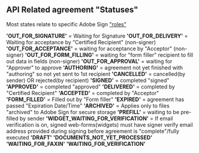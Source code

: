 ## API Related agreement "Statuses"

Most states relate to specific Adobe Sign ["roles"](https://helpx.adobe.com/sign/using/set-up-signer-approver-roles.html)

__'OUT_FOR_SIGNATURE'__ = Waiting for Signature
__'OUT_FOR_DELIVERY'__ = Waiting for acceptance by "Certified Recipient" (non-signer)
__'OUT_FOR_ACCEPTANCE'__ = waiting for acceptance by "Acceptor" (non-signer)
__'OUT_FOR_FORM_FILLING'__ = waiting for "form filler" recipient to fill out data in fields (non-signer)
__'OUT_FOR_APPROVAL'__ = waiting for "Approver" to approve
__'AUTHORING'__ = agreement not yet finished with "authoring" so not yet sent to 1st recipient
__'CANCELLED'__ = cancelled(by sender) OR rejected(by recipient) 
__'SIGNED'__ = completed "signed"
__'APPROVED'__ = completed "approved"
__'DELIVERED'__ = completed by "Certified Recipient"
__'ACCEPTED'__ = completed by "Acceptor"
__'FORM_FILLED'__ = Filled out by "Form filler"
__'EXPIRED'__ = agreement has passed "Expiration Date/Time"
__'ARCHIVED'__ = Applies only to files "archived" to Adobe Sign for secure storage
__'PREFILL'__ = waiting to be pre-filled by sender
__'WIDGET_WAITING_FOR_VERIFICATION'__ = If email verification is on, signed web-forms(widgets) must have signer verify email address provided during signing before agreement is "complete"/fully executed
__'DRAFT'__
__'DOCUMENTS_NOT_YET_PROCESSED'__
__'WAITING_FOR_FAXIN'__
__'WAITING_FOR_VERIFICATION'__
